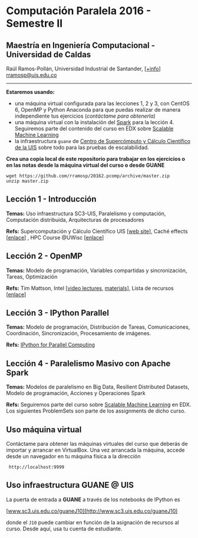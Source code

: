 # **Computación Paralela** 2016 - Semestre II

## Maestría en Ingeniería Computacional - Universidad de Caldas

Raúl Ramos-Pollán, Universidad Industrial de Santander, \[[+info](https://sites.google.com/site/rulixrp/courses)\] [rramosp@uis.edu.co](mailto:rramosp@uis.edu.co)

---

**Estaremos usando:**

+ una máquina virtual configurada para las lecciones 1, 2 y 3, con CentOS 6, OpenMP y Python Anaconda para que puedas realizar de manera independiente tus ejercicios (_contáctame para obtenerla_)
+ una máquina virtual con la instalación del [Spark](http://spark.apache.org/) para la lección 4. Seguiremos parte del contenido del curso en EDX sobre [Scalable Machine Learning](https://courses.edx.org/courses/BerkeleyX/CS190.1x/1T2015/info)
+ la infraestructura `guane` de [Centro de Supercómputo y Cálculo Científico de la UIS](http://www.sc3.uis.edu.co) sobre todo para las pruebas de escalabilidad.

**Crea una copia local de este repositorio para trabajar en los ejercicios o en las notas desde la máquina virtual del curso o desde GUANE**

    wget https://github.com/rramosp/20162.pcomp/archive/master.zip
    unzip master.zip

## Lección 1 - Introducción

**Temas:** Uso infraestructura SC3-UIS, Paralelismo y computación, Computación distribuida, Arquitecturas de procesadores

**Refs:** Supercomputación y Cálculo Científico UIS [[web site](http://www.sc3.uis.edu.co/)], Caché effects [[enlace](http://igoro.com/archive/gallery-of-processor-cache-effects/)] , HPC Course @UWisc [[enlace](http://sbel.wisc.edu/Courses/ME964/2012/)]

## Lección 2 - OpenMP
**Temas:** Modelo de programación, Variables compartidas y sincronización, Tareas, Optimización

**Refs:** Tim Mattson, Intel [[video lectures](http://www.youtube.com/watch?v=nE-xN4Bf8XI&list=PLLX-Q6B8xqZ8n8bwjGdzBJ25X2utwnoEG), [materials](https://software.intel.com/en-us/courseware/249662)], Lista de recursos [[enlace](http://www.compunity.org/training/tutorials/)]

## Lección 3 - IPython Parallel
**Temas:** Modelo de programación, Distribución de Tareas, Comunicaciones, Coordinación, Sincronización, Procesamiento de imágenes.

**Refs:** [IPython for Parallel Computing](https://ipython.org/ipython-doc/3/parallel/index.html)

## Lección 4 - Paralelismo Masivo con Apache Spark
**Temas:** Modelos de paralelismo en Big Data, Resilient Distributed Datasets, Modelo de programación, Acciones y Operaciones Spark

**Refs:**  Seguiremos parte del curso sobre [Scalable Machine Learning](https://courses.edx.org/courses/BerkeleyX/CS190.1x/1T2015/info) en EDX. Los siguientes ProblemSets son parte de los assignments de dicho curso.

## Uso máquina virtual

Contáctame para obtener las máquinas virtuales del curso que deberás de importar y arrancar en VirtualBox. Una vez arrancada la máquina, accede desde un navegador en tu máquina física a la dirección

     http://localhost:9999

## Uso infraestructura **GUANE** @ **UIS**

La puerta de entrada a **GUANE** a través de los notebooks de IPython es

[www.sc3.uis.edu.co/guaneJ10](http://www.sc3.uis.edu.co/guaneJ10)

donde el `J10` puede cambiar en función de la asignación de recursos al curso. Desde aquí, usa tu cuenta de estudiante.
